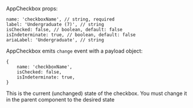 AppCheckbox props:
```
name: 'checkboxName', // string, required
label: 'Undergraduate (7)', // string
isChecked: false, // boolean, default: false
isIndeterminate: true, // boolean, default: false
ariaLabel: 'Undergraduate', // string
```

AppCheckbox emits `change` event with a payload object:
```
{
    name: 'checkboxName',
    isChecked: false,
    isIndeterminate: true,
}
```

This is the current (unchanged) state of the checkbox. You must change it in the parent component to the desired state
